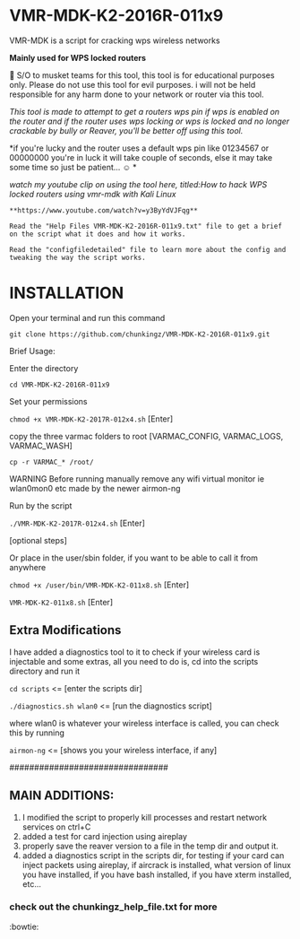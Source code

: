 # VMR-MDK-K2-2016R-011x9
VMR-MDK is a script for cracking wps wireless networks

**Mainly used for WPS locked routers**

:raised_hands: S/O to musket teams for this tool, this tool is for educational purposes only.
Please do not use this tool for evil purposes.
i will not be held responsible for any harm done to your network or router via this tool.

*This tool is made to attempt to get a routers wps pin if wps is enabled on the router and if the router uses wps locking or wps is locked and no longer crackable by bully or Reaver, you'll be better off using this tool.*

*if you're lucky and the router uses a default wps pin like 01234567 or 00000000 you're in luck it will take couple of seconds, else it may take some time so just be patient... :relaxed: *

*watch my youtube clip on using the tool here, titled:How to hack WPS locked routers using vmr-mdk with Kali Linux*

`**https://www.youtube.com/watch?v=y3ByYdVJFqg**`


`Read the "Help Files VMR-MDK-K2-2016R-011x9.txt" file to get a brief on the script what it does and how it works.`

`Read the "configfiledetailed" file to learn more about the config and tweaking the way the script works.`

# INSTALLATION
Open your terminal and run this command

`git clone https://github.com/chunkingz/VMR-MDK-K2-2016R-011x9.git`

Brief Usage:      

Enter the directory
	
`cd VMR-MDK-K2-2016R-011x9`
	
Set your permissions

`chmod +x VMR-MDK-K2-2017R-012x4.sh`  [Enter]
	
copy the three varmac folders to root [VARMAC_CONFIG, VARMAC_LOGS, VARMAC_WASH]
	
`cp -r VARMAC_* /root/`

WARNING Before running manually remove any wifi virtual monitor ie wlan0mon0 etc made by the newer airmon-ng

Run by the script 
	
`./VMR-MDK-K2-2017R-012x4.sh`  [Enter]

[optional steps]
	
Or place in the user/sbin folder, if you want to be able to call it from anywhere

`chmod +x /user/bin/VMR-MDK-K2-011x8.sh`  [Enter]

`VMR-MDK-K2-011x8.sh`   [Enter]

     	

## Extra Modifications
I have added a diagnostics tool to it to check if your wireless card is injectable and some extras, all you need to do is, cd into the scripts directory and run it

`cd scripts`   <= [enter the scripts dir]

`./diagnostics.sh wlan0`    <= [run the diagnostics script]

where wlan0 is whatever your wireless interface is called, you can check this by running

`airmon-ng`     <= [shows you your wireless interface, if any]


################################
## MAIN ADDITIONS:

1. I modified the script to properly kill processes and restart network services on ctrl+C
2. added a test for card injection using aireplay
3. properly save the reaver version to a file in the temp dir and output it.
4. added a diagnostics script in the scripts dir, for testing if your card can inject packets using aireplay, if aircrack is installed, what version of linux you have installed, if you have bash installed, if you have xterm installed, etc...

### check out the chunkingz_help_file.txt for more

:bowtie:
